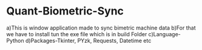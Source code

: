 # Quant-Biometric-Sync
a)This is window application made to sync bimetric machine data 
b)For that we have to install tun the exe file which is in build Folder
c)Language- Python
d)Packages-Tkinter, PYzk, Requests, Datetime etc
